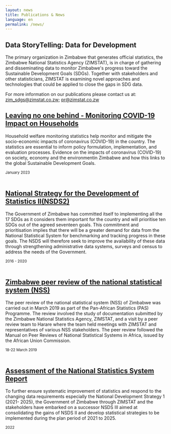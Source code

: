 ```yaml
---
layout: news
title: Publications & News
language: en
permalink: /news/
---
```


## Data StoryTelling: Data for Development
The primary organization in Zimbabwe that generates official statistics, the Zimbabwe National Statistics Agency (ZIMSTAT), is in charge of gathering and disseminating data to monitor Zimbabwe's progress toward the Sustainable Development Goals (SDGs). Together with stakeholders and other statisticians, ZIMSTAT is examining novel approaches and technologies that could be applied to close the gaps in SDG data.

For more information on our publications please contact us at: zim_sdgs@zimstat.co.zw; pr@zimstat.co.zw

## [Leaving no one behind - Monitoring COVID-19 Impact on Households](https://zimbabwe.opendataforafrica.org/wadppcg/monitoring-covid-19-impact-on-households)
 
Household welfare monitoring statistics help monitor and mitigate the socio-economic impacts of coronavirus (COVID-19) in the country. The statistics are essential to inform policy formulation, implementation, and evaluation processes. Evidence on the impacts of coronavirus (COVID-19) on society, economy and the environmentin Zimbabwe and how this links to the global Sustainable Development Goals.
 
<small> January 2023</small>
<br>
<br>
## [National Strategy for the Development of Statistics II(NSDS2)](https://www.zimstat.co.zw/wp-content/uploads/nss/2023/ZIMBABWE_NSS_PEER_REVIEW_REPORT.pdf)

The Government of Zimbabwe has committed itself to implementing all the 17 SDGs as it considers them important for the country and will prioritise ten SDGs out of the agreed seventeen goals. This commitment and prioritisation implies that there will be a greater demand for data from the National Statistical System for benchmarking and tracking progress in these goals. The NSDS will therefore seek to improve the availability of these data through strengthening administrative data systems, surveys and census to address the needs of the Government.
 
<small>2016 - 2020</small>
<br>
<br>
## [Zimbabwe peer review of the national statistical system (NSS)](https://www.zimstat.co.zw/wp-content/uploads/nss/2023/ZIMBABWE_NSS_PEER_REVIEW_REPORT.pdf)

The peer review of the national statistical system (NSS) of Zimbabwe was carried out in March 2019 as part of the Pan-African Statistics (PAS) Programme. The review involved the study of documentation submitted by the Zimbabwe National Statistics Agency, ZIMSTAT, and a visit by a peer review team to Harare where the team held meetings with ZIMSTAT and representatives of various NSS stakeholders. The peer review followed the Manual on Peer Reviews of National Statistical Systems in Africa, issued by the African Union Commission.
 
<small>18-22 March 2019</small>
<br>
<br>
## [Assessment of the National Statistics System Report](https://www.zimstat.co.zw/wp-content/uploads/2022/NSDS/Zimbabwe_National_Statistical_System_Assessment_Report_Aug2022.pdf)

To further ensure systematic improvement of statistics and respond to the changing data requirements especially the National Development Strategy 1 (2021- 2025), the Government of Zimbabwe through ZIMSTAT and the stakeholders have embarked on a successor NSDS III aimed at consolidating the gains of NSDS II and develop statistical strategies to be implemented during the plan period of 2021 to 2025.
 
<small>2022</small>
